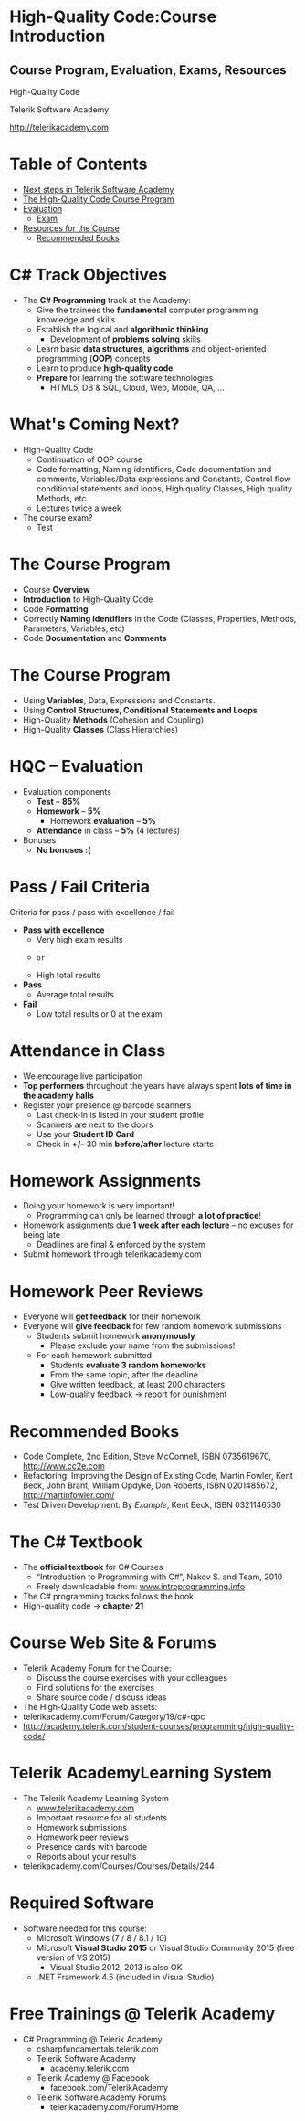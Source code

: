 <!-- section start -->
<!-- attr: { id:'', class:'slide-title', showInPresentation:true, hasScriptWrapper:true } -->
# High-Quality Code:Course Introduction
## Course Program, Evaluation, Exams, Resources

<!-- <img class="slide-image" showInPresentation="true" src="imgs\pic01.png" style="top:57%; left:69%; width:33.25%; z-index:-1;" /> -->

<div class="signature">
	<p class="signature-course"> High-Quality Code</p>
	<p class="signature-initiative"> Telerik Software Academy</p>
	<a href="http://telerikacademy.com" class="signature-link"> http://telerikacademy.com </a>
</div>


<!-- section start -->
<!-- attr: { id:'', showInPresentation:true, hasScriptWrapper:true } -->
# Table of Contents
- [Next steps in Telerik Software Academy](#nextsteps)
- [The High-Quality Code Course Program](#hqcprogram)
- [Evaluation](#evaluation)
  - [Exam]()
- [Resources for the Course](#resources)
  - [Recommended Books](#recommendedbooks)  

<!-- <img class="slide-image" showInPresentation="true" src="imgs\pic05.png" style="top:29.09%; left:63.62%; width:37.04%; z-index:-1" /> -->





<!-- section start -->
<!-- attr: { id:'nextsteps', class:'slide-section', showInPresentation:true, hasScriptWrapper:true } -->
<!-- # <a id="nextsteps"></a> High-Quality Code -->

<!-- <img class="slide-image" showInPresentation="true" src="imgs\pic06.png" style="top:42%; left:31%; width:42.31%; z-index:-1; border: 1px solid white; border-radius: 5px;" /> -->



<!-- attr: { showInPresentation:true, hasScriptWrapper:true } -->
# C# Track Objectives
- The **C# Programming** track at the Academy:
  - Give the trainees the **fundamental** computer programming knowledge and skills
  - Establish the logical and **algorithmic thinking**
    - Development of **problems solving** skills
  - Learn basic **data structures**, **algorithms** and object-oriented programming (**OOP**) concepts
  - Learn to produce **high-quality code**
  - **Prepare** for learning the software technologies
    - HTML5, DB & SQL, Cloud, Web, Mobile, QA, …


<!-- attr: { showInPresentation:true, hasScriptWrapper:true } -->
# What's Coming Next?
- High-Quality Code
  - Continuation of OOP course
  - Code formatting, Naming identifiers, Code documentation and comments, Variables/Data expressions and Constants, Control flow conditional statements and loops, High quality Classes, High quality Methods, etc.
  - Lectures twice a week
- The course exam?
  - Test  

<!-- <img class="slide-image" showInPresentation="true" src="imgs\pic07.png" style="top:58%; left:73%; width:26.68%; z-index:-1" /> -->




<!-- section start -->
<!-- attr: { id:'hqcprogram', class:'slide-section', showInPresentation:true, hasScriptWrapper:true } -->
<!-- # <a id="hqcprogram"></a> High-Quality Code Course Program
## What Will Be Covered in the Course? -->

<!-- <img class="slide-image" showInPresentation="true" src="imgs\pic08.png" style="top:-8%; left:65%; width:29.97%; z-index:-1" /> -->



<!-- attr: { showInPresentation:true, hasScriptWrapper:true } -->
# The Course Program
- Course **Overview**
- **Introduction** to High-Quality Code
- Code **Formatting**
- Correctly **Naming Identifiers** in the Code (Classes, Properties, Methods, Parameters, Variables, etc)  
- Code **Documentation** and **Comments**


<!-- attr: { showInPresentation:true, hasScriptWrapper:true } -->
# The Course Program
- Using **Variables**, Data, Expressions and Constants.
- Using **Control Structures, Conditional Statements and Loops**
- High-Quality **Methods** (Cohesion and Coupling)
- High-Quality **Classes** (Class Hierarchies)


<!-- section start -->
<!-- attr: { class:'slide-section', showInPresentation:true, hasScriptWrapper:true } -->
<!-- # Evaluation ? -->

<!-- <img class="slide-image" showInPresentation="true" src="imgs\pic24.png" style="top:43%; left:28%; width:43.95%; z-index:-1; border: 1px solid white; border-radius: 5px;"/> -->


<!-- attr: { id:'evaluation', showInPresentation:true, hasScriptWrapper:true } -->
# <a id="evaluation"></a>HQC – Evaluation
- Evaluation components
  - **Test** – **85%**
  - **Homework** – **5%**
    - Homework **evaluation** – **5%**
  - **Attendance** in class – **5%** (4 lectures)
- Bonuses
  - **No bonuses :(**  

<!-- <img class="slide-image" showInPresentation="true" src="imgs\pic26.png" style="top:41%; left:80%; width:22.92%; z-index:-1; border: 1px solid white; border-radius:5px;" /> -->
<!-- <img class="slide-image" showInPresentation="true" src="imgs\pic27.png" style="top:13%; left:75%; width:28.21%; z-index:-1;border: 1px solid white; border-radius:5px;" /> -->


<!-- attr: { showInPresentation:true, hasScriptWrapper:true } -->
# Pass / Fail Criteria
Criteria for pass / pass with excellence / fail
  - **Pass with excellence**
	  - Very high exam results
	  - 	or
	  - High total results
  - **Pass**
    - Average total results
  - **Fail**
    - Low total results or 0 at the exam  

<!-- <img class="slide-image" showInPresentation="true" src="imgs\pic28.png" style="top:48.48%; left:61.75%; width:14.10%; z-index:-1" /> -->
<!-- <img class="slide-image" showInPresentation="true" src="imgs\pic29.png" style="top:22.04%; left:76.96%; width:23.36%; z-index:-1" /> -->
<!-- <img class="slide-image" showInPresentation="true" src="imgs\pic30.png" style="top:61.71%; left:87.02%; width:13.22%; z-index:-1" /> -->


<!-- attr: { showInPresentation:true, hasScriptWrapper:true } -->
# Attendance in Class
  - We encourage live participation
  - **Top performers** throughout the years have always spent **lots of time in the academy halls**
- Register your presence @ barcode scanners
  - Last check-in is listed in your student profile
  - Scanners are next to the doors
  - Use your **Student ID Card**
  - Check in **+/-** 30 min **before/after** lecture starts


<!-- attr: { showInPresentation:true, hasScriptWrapper:true } -->
# Homework Assignments
- Doing your homework is very important!
  - Programming can only be learned through **a lot of practice**!
- Homework assignments due **1 week after each lecture** – no excuses for being late
  - Deadlines are final & enforced by the system
- Submit homework through telerikacademy.com


<!-- attr: { showInPresentation:true, hasScriptWrapper:true } -->
# Homework Peer Reviews
- Everyone will **get feedback** for their homework
- Everyone will **give feedback** for few random homework submissions
  - Students submit homework **anonymously**
    - Please exclude your name from the submissions!
  - For each homework submitted
    - Students **evaluate 3 random homeworks**
    - From the same topic, after the deadline
    - Give written feedback, at least 200 characters
    - Low-quality feedback &rarr; report for punishment



<!-- section start -->
<!-- attr: { id:'resources', class:'slide-section', showInPresentation:true, hasScriptWrapper:true } -->
<!-- # <a id="resources"></a>Resources -->
<!-- ## What We Need in Addition to this Course Content? -->

<!-- <img class="slide-image" showInPresentation="true" src="imgs\pic34.png" style="top:1%; left:33.06%; width:19.61%; z-index:-1" /> -->
<!-- <img class="slide-image" showInPresentation="true" src="imgs\pic35.png" style="top:5%; left:58.09%; width:16.09%; z-index:-1" /> -->
<!-- <img class="slide-image" showInPresentation="true" src="imgs\pic36.png" style="top:5%; left:75.48%; width:14.10%; z-index:-1" /> -->
<!-- <img class="slide-image" showInPresentation="true" src="imgs\pic37.png" style="top:5%; left:94.27%; width:12.78%; z-index:-1" /> -->
<!-- <img class="slide-image" showInPresentation="true" src="imgs\pic39.png" style="top:11.92%; left:9.79%; width:19.86%; z-index:-1" /> -->


<!-- attr: { id:'recommendedbooks', showInPresentation:true, hasScriptWrapper:true } -->
# <a id="recommendedbooks"></a>Recommended Books
- Code Complete, 2nd Edition, Steve McConnell, ISBN 0735619670, http://www.cc2e.com
- Refactoring: Improving the Design of Existing Code, Martin Fowler, Kent Beck, John Brant, William Opdyke, Don Roberts, ISBN 0201485672, http://martinfowler.com/
- Test Driven Development: By _Example_, Kent Beck, ISBN 0321146530  

<!-- <img class="slide-image" showInPresentation="true" src="imgs\pic40.png" style="top:12%; left:-10%; width:13.22%; z-index:-1" /> -->
<!-- <img class="slide-image" showInPresentation="true" src="imgs\pic41.png" style="top:35%; left:-10%; width:13.24%; z-index:-1" /> -->
<!-- <img class="slide-image" showInPresentation="true" src="imgs\pic42.png" style="top:59%; left:-10%; width:13.20%; z-index:-1" /> -->


<!-- attr: { showInPresentation:true, hasScriptWrapper:true } -->
# The C# Textbook
- The **official textbook** for C# Courses
  - “Introduction to Programming with C#”, Nakov S. and Team, 2010
  - Freely downloadable from: www.introprogramming.info
- The C# programming tracks follows the book
- High-quality code &rarr; **chapter 21**  

<!-- <img class="slide-image" showInPresentation="true" src="imgs\pic43.png" style="top:60%; left:70%; width:15%; z-index:-1; border: 1px solid white; border-radius: 5px;" /> -->


<!-- attr: { showInPresentation:true, hasScriptWrapper:true } -->
# Course Web Site & Forums
- Telerik Academy Forum for the Course:
  - Discuss the course exercises with your colleagues
  - Find solutions for the exercises
  - Share source code / discuss ideas
- The High-Quality Code web assets:
- telerikacademy.com/Forum/Category/19/c#-qpc
- http://academy.telerik.com/student-courses/programming/high-quality-code/  

<!-- <img class="slide-image" showInPresentation="true" src="imgs\pic44.png" style="top:28%; left:80%; width:16%; z-index:-1" /> -->


<!-- attr: { showInPresentation:true, hasScriptWrapper:true } -->
# Telerik AcademyLearning System
- The Telerik Academy Learning System
  - www.telerikacademy.com
  - Important resource for all students
  - Homework submissions
  - Homework peer reviews
  - Presence cards with barcode
  - Reports about your results
- telerikacademy.com/Courses/Courses/Details/244  

<!-- <img class="slide-image" showInPresentation="true" src="imgs\pic45.png" style="top:39.12%; left:72.25%; width:31.56%; z-index:-1" /> -->


<!-- attr: { showInPresentation:true, hasScriptWrapper:true } -->
# Required Software
- Software needed for this course:
  - Microsoft Windows (7 / 8 / 8.1 / 10)
  - Microsoft **Visual Studio 2015** or Visual Studio Community 2015 (free version of VS 2015)
    - Visual Studio 2012, 2013 is also OK
  - .NET Framework 4.5 (included in Visual Studio)  

<!-- <img class="slide-image" showInPresentation="true" src="imgs\pic46.png" style="top:58.18%; left:50.53%; width:51.79%; z-index:-1; border: 1px solid white; border-radius:5px;" /> -->
<!-- <img class="slide-image" showInPresentation="true" src="imgs\pic47.png" style="top:58.18%; left:6.87%; width:37.30%; z-index:-1; border: 1px solid white; border-radius:5px;" /> -->



<!-- attr: { showInPresentation:true, hasScriptWrapper:true } -->
<!-- # HQC: Course Introduction -->

<!-- <img class="slide-image" showInPresentation="true" src="imgs\pic49.png" style="top:24%; left:24%; width:50%; z-index:-1; border: 1px solid white; border-radius: 5px;" /> -->


<!-- attr: { showInPresentation:true, hasScriptWrapper:true } -->
# Free Trainings @ Telerik Academy
- C# Programming @ Telerik Academy
    - csharpfundamentals.telerik.com
  - Telerik Software Academy
    - academy.telerik.com
  - Telerik Academy @ Facebook
    - facebook.com/TelerikAcademy
  - Telerik Software Academy Forums
    - telerikacademy.com/Forum/Home  

<!-- <img class="slide-image" showInPresentation="true" src="imgs\pic55.png" style="top:40%; left:68%; width:36.30%; z-index:-1; border: 1px solid white; border-radius:5px;" /> -->
<!-- <img class="slide-image" showInPresentation="true" src="imgs\pic57.png" style="top:60%; left:92%; width:13.01%; z-index:-1" /> -->
